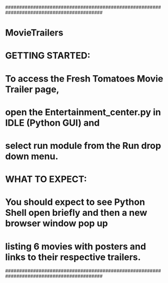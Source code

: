 ###########################################################################################
# MovieTrailers                                                                           #
#                                                                                         #
# GETTING STARTED:                                                                        #
# To access the Fresh Tomatoes Movie Trailer page,                                        #
# open the Entertainment_center.py in IDLE (Python GUI) and                               #
# select run module from the Run drop down menu.                                          #
#                                                                                         #
# WHAT TO EXPECT:                                                                         #
# You should expect to see Python Shell open briefly and then a new browser window pop up #
# listing 6 movies with posters and links to their respective trailers.                   #
###########################################################################################
